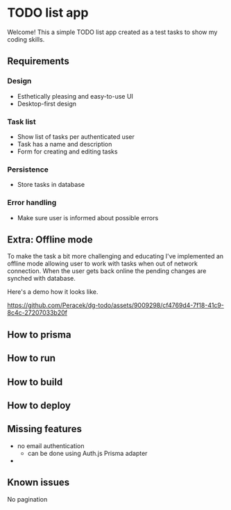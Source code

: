 # TODO list app

Welcome! This a simple TODO list app created as a test tasks to show my coding skills.

## Requirements

### Design

- Esthetically pleasing and easy-to-use UI
- Desktop-first design

### Task list

- Show list of tasks per authenticated user
- Task has a name and description
- Form for creating and editing tasks

### Persistence

- Store tasks in database

### Error handling

- Make sure user is informed about possible errors

## Extra: Offline mode

To make the task a bit more challenging and educating I've implemented an offline mode allowing user to work with tasks when out of network connection. When the user gets back online the pending changes are synched with database.

Here's a demo how it looks like.


https://github.com/Peracek/dg-todo/assets/9009298/cf4769d4-7f18-41c9-8c4c-27207033b20f


## How to prisma

## How to run

## How to build

## How to deploy

## Missing features

- no email authentication
  - can be done using Auth.js Prisma adapter
-

## Known issues

No pagination
